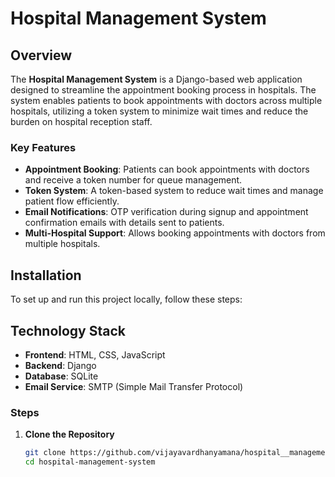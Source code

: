 # Hospital Management System

## Overview

The **Hospital Management System** is a Django-based web application designed to streamline the appointment booking process in hospitals. The system enables patients to book appointments with doctors across multiple hospitals, utilizing a token system to minimize wait times and reduce the burden on hospital reception staff. 

### Key Features

- **Appointment Booking**: Patients can book appointments with doctors and receive a token number for queue management.
- **Token System**: A token-based system to reduce wait times and manage patient flow efficiently.
- **Email Notifications**: OTP verification during signup and appointment confirmation emails with details sent to patients.
- **Multi-Hospital Support**: Allows booking appointments with doctors from multiple hospitals.

## Installation

To set up and run this project locally, follow these steps:

## Technology Stack

- **Frontend**: HTML, CSS, JavaScript
- **Backend**: Django
- **Database**: SQLite
- **Email Service**: SMTP (Simple Mail Transfer Protocol)

### Steps

1. **Clone the Repository**

   ```bash
   git clone https://github.com/vijayavardhanyamana/hospital__management.git
   cd hospital-management-system

